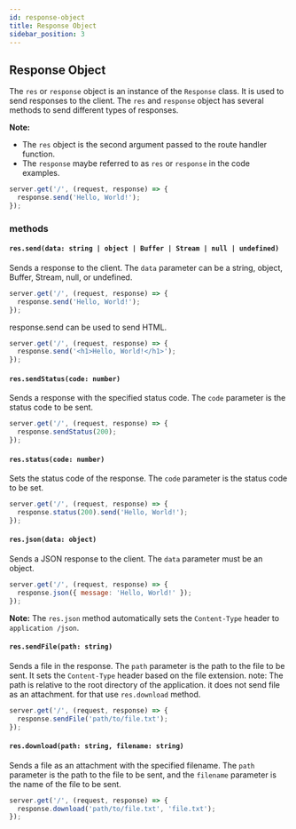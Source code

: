 ```yaml
---
id: response-object
title: Response Object
sidebar_position: 3
---
```


## Response Object  

The `res` or `response` object is an instance of the `Response` class. It is used to send responses to the client. The `res` and `response` object has several methods to send different types of responses.

**Note:**
 - The `res` object is the second argument passed to the route handler function. 
 - The `response` maybe referred to as `res` or `response` in the code examples.

```js title="res object"
server.get('/', (request, response) => {
  response.send('Hello, World!');
});
```

### methods

#### `res.send(data: string | object | Buffer | Stream | null | undefined)`
Sends a response to the client. The `data` parameter can be a string, object, Buffer, Stream, null, or undefined.

```js title="res.send example"
server.get('/', (request, response) => {
  response.send('Hello, World!');
});
```
response.send can be used to send HTML.

```js title="res.send HTML example"
server.get('/', (request, response) => {
  response.send('<h1>Hello, World!</h1>');
});
```

#### `res.sendStatus(code: number)`
Sends a response with the specified status code. The `code` parameter is the status code to be sent.

```js title="res.sendStatus example"
server.get('/', (request, response) => {
  response.sendStatus(200);
});
```

#### `res.status(code: number)`
Sets the status code of the response. The `code` parameter is the status code to be set.

```js title="res.status example"
server.get('/', (request, response) => {
  response.status(200).send('Hello, World!');
});
```

#### `res.json(data: object)`
Sends a JSON response to the client. The `data` parameter must be an object.

```js title="res.json example"
server.get('/', (request, response) => {
  response.json({ message: 'Hello, World!' });
});
```
**Note:** The `res.json` method automatically sets the `Content-Type` header to `application
/json`.

#### `res.sendFile(path: string)`
Sends a file in the response. The `path` parameter is the path to the file to be sent.
It sets the `Content-Type` header based on the file extension.
note: The path is relative to the root directory of the application.
it does not send file as  an attachment. for that  use `res.download` method.

```js title="res.sendFile example"
server.get('/', (request, response) => {
  response.sendFile('path/to/file.txt');
});
```

#### `res.download(path: string, filename: string)`
Sends a file as an attachment with the specified filename. The `path` parameter is the path to the file to be sent, and the `filename` parameter is the name of the file to be sent.

```js title="res.download example"
server.get('/', (request, response) => {
  response.download('path/to/file.txt', 'file.txt');
});
```


